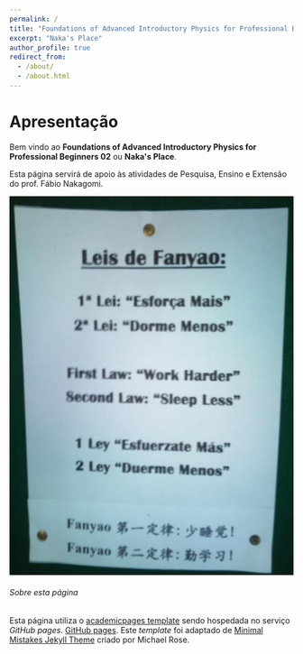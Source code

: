 ```yaml
---
permalink: /
title: "Foundations of Advanced Introductory Physics for Professional Beginners 02"
excerpt: "Naka's Place"
author_profile: true
redirect_from: 
  - /about/
  - /about.html
---
```


# Apresentação

Bem vindo ao **Foundations of Advanced Introductory Physics for Professional Beginners 02** ou **Naka's Place**.

Esta página servirá de apoio às atividades de Pesquisa, Ensino e Extensão do prof. Fábio Nakagomi.

![Leis de Fanyao](/images/leis_de_fanyao.jpg)


###### Sobre esta página

Esta página utiliza o [academicpages template](https://github.com/academicpages/academicpages.github.io) sendo hospedada no serviço *GitHub pages*. [GitHub pages](https://pages.github.com). Este *template* foi adaptado de [Minimal Mistakes Jekyll Theme](https://mmistakes.github.io/minimal-mistakes/) criado por Michael Rose.
